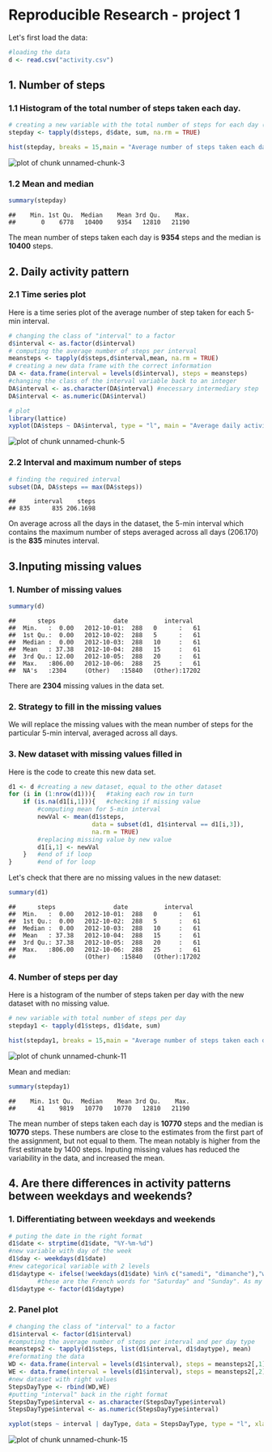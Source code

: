 Reproducible Research - project 1
========================================================

Let's first load the data:


```r
#loading the data
d <- read.csv("activity.csv")
```

## 1. Number of steps
### 1.1 Histogram of the total number of steps taken each day.


```r
# creating a new variable with the total number of steps for each day (1 day = 1 date, with different 5-min intervals)
stepday <- tapply(d$steps, d$date, sum, na.rm = TRUE)
```


```r
hist(stepday, breaks = 15,main = "Average number of steps taken each day", xlab ="Number of steps")
```

![plot of chunk unnamed-chunk-3](figure/unnamed-chunk-3-1.png) 

### 1.2 Mean and median


```r
summary(stepday)
```

```
##    Min. 1st Qu.  Median    Mean 3rd Qu.    Max. 
##       0    6778   10400    9354   12810   21190
```
The mean number of steps taken each day is **9354** steps and the median is **10400** steps.


## 2. Daily activity pattern
### 2.1 Time series plot
Here is a time series plot of the average number of step taken for each 5-min interval.


```r
# changing the class of "interval" to a factor
d$interval <- as.factor(d$interval)
# computing the average number of steps per interval 
meansteps <- tapply(d$steps,d$interval,mean, na.rm = TRUE)
# creating a new data frame with the correct information
DA <- data.frame(interval = levels(d$interval), steps = meansteps)
#changing the class of the interval variable back to an integer
DA$interval <- as.character(DA$interval) #necessary intermediary step
DA$interval <- as.numeric(DA$interval)

# plot
library(lattice)
xyplot(DA$steps ~ DA$interval, type = "l", main = "Average daily activity pattern", xlab = "5-min interval", ylab = "Average number of steps")
```

![plot of chunk unnamed-chunk-5](figure/unnamed-chunk-5-1.png) 

### 2.2 Interval and maximum number of steps

```r
# finding the required interval
subset(DA, DA$steps == max(DA$steps))
```

```
##     interval    steps
## 835      835 206.1698
```
On average across all the days in the dataset, the 5-min interval which contains the maximum number of steps averaged across all days (206.170) is the **835** minutes interval.


## 3.Inputing missing values
### 1. Number of missing values

```r
summary(d)
```

```
##      steps                date          interval    
##  Min.   :  0.00   2012-10-01:  288   0      :   61  
##  1st Qu.:  0.00   2012-10-02:  288   5      :   61  
##  Median :  0.00   2012-10-03:  288   10     :   61  
##  Mean   : 37.38   2012-10-04:  288   15     :   61  
##  3rd Qu.: 12.00   2012-10-05:  288   20     :   61  
##  Max.   :806.00   2012-10-06:  288   25     :   61  
##  NA's   :2304     (Other)   :15840   (Other):17202
```
There are **2304** missing values in the data set.

### 2. Strategy to fill in the missing values
We will replace the missing values with the mean number of steps for the particular 5-min interval, averaged across all days. 

### 3. New dataset with missing values filled in
Here is the code to create this new data set.

```r
d1 <- d #creating a new dataset, equal to the other dataset
for (i in (1:nrow(d1))){   #taking each row in turn
    if (is.na(d1[i,1])){   #checking if missing value
        #computing mean for 5-min interval
        newVal <- mean(d1$steps, 
                       data = subset(d1, d1$interval == d1[i,3]),
                       na.rm = TRUE) 
        #replacing missing value by new value
        d1[i,1] <- newVal    
    }   #end of if loop
}       #end of for loop
```

Let's check that there are no missing values in the new dataset:

```r
summary(d1)
```

```
##      steps                date          interval    
##  Min.   :  0.00   2012-10-01:  288   0      :   61  
##  1st Qu.:  0.00   2012-10-02:  288   5      :   61  
##  Median :  0.00   2012-10-03:  288   10     :   61  
##  Mean   : 37.38   2012-10-04:  288   15     :   61  
##  3rd Qu.: 37.38   2012-10-05:  288   20     :   61  
##  Max.   :806.00   2012-10-06:  288   25     :   61  
##                   (Other)   :15840   (Other):17202
```

### 4. Number of steps per day
Here is a histogram of the number of steps taken per day with the new dataset with no missing value.


```r
# new variable with total number of steps per day
stepday1 <- tapply(d1$steps, d1$date, sum)
```


```r
hist(stepday1, breaks = 15,main = "Average number of steps taken each day", xlab ="Number of steps")
```

![plot of chunk unnamed-chunk-11](figure/unnamed-chunk-11-1.png) 

Mean and median:

```r
summary(stepday1)
```

```
##    Min. 1st Qu.  Median    Mean 3rd Qu.    Max. 
##      41    9819   10770   10770   12810   21190
```
The mean number of steps taken each day is **10770** steps and the median is **10770** steps.
These numbers are close to the estimates from the first part of the assignment, but not equal to them. The mean notably is higher from the first estimate by 1400 steps. Inputing missing values has reduced the variability in the data, and increased the mean. 

## 4. Are there differences in activity patterns between weekdays and weekends?

### 1. Differentiating between weekdays and weekends

```r
# puting the date in the right format
d1$date <- strptime(d1$date, "%Y-%m-%d")
#new variable with day of the week
d1$day <- weekdays(d1$date)
#new categorical variable with 2 levels
d1$daytype <- ifelse(!weekdays(d1$date) %in% c("samedi", "dimanche"),"weekday","weekend")
        #these are the French words for "Saturday" and "Sunday". As my system is in French, those are the names returned by the weekdays() function. Hope this won't be a problem on other systems.
d1$daytype <- factor(d1$daytype)
```

### 2. Panel plot


```r
# changing the class of "interval" to a factor
d1$interval <- factor(d1$interval)
#computing the average number of steps per interval and per day type
meansteps2 <- tapply(d1$steps, list(d1$interval, d1$daytype), mean)
#reformating the data
WD <- data.frame(interval = levels(d1$interval), steps = meansteps2[,1], dayType = "weekday")
WE <- data.frame(interval = levels(d1$interval), steps = meansteps2[,2], dayType = "weekend")
#new dataset with right values
StepsDayType <- rbind(WD,WE)
#putting "interval" back in the right format
StepsDayType$interval <- as.character(StepsDayType$interval)
StepsDayType$interval <- as.numeric(StepsDayType$interval)
```


```r
xyplot(steps ~ interval | dayType, data = StepsDayType, type = "l", xlab = "5-min Interval", ylab = "Average number of steps", main = "Activity patterns for weekdays and weekends")
```

![plot of chunk unnamed-chunk-15](figure/unnamed-chunk-15-1.png) 
